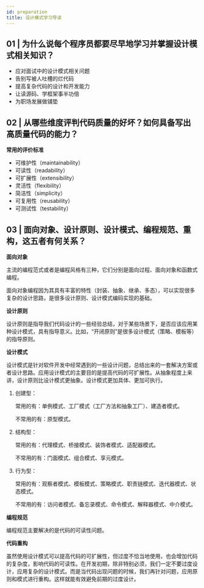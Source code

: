 ```yaml
---
id: preparation
title: 设计模式学习导读
---
```


## 01 | 为什么说每个程序员都要尽早地学习并掌握设计模式相关知识？

- 应对面试中的设计模式相关问题
- 告别写被人吐槽的烂代码
- 提高复杂代码的设计和开发能力
- 让读源码、学框架事半功倍
- 为职场发展做铺垫

## 02 | 从哪些维度评判代码质量的好坏？如何具备写出高质量代码的能力？

**常用的评价标准**

- 可维护性（maintainability）
- 可读性（readability）
- 可扩展性（extensibility）
- 灵活性（flexibility）
- 简洁性（simplicity）
- 可复用性（reusability）
- 可测试性（testability）

## 03 | 面向对象、设计原则、设计模式、编程规范、重构，这五者有何关系？

**面向对象**

主流的编程范式或者是编程风格有三种，它们分别是面向过程、面向对象和函数式编程。

面向对象编程因为其具有丰富的特性（封装、抽象、继承、多态），可以实现很多复杂的设计思路，是很多设计原则、设计模式编码实现的基础。

**设计原则**

设计原则是指导我们代码设计的一些经验总结，对于某些场景下，是否应该应用某种设计模式，具有指导意义。比如，“开闭原则”是很多设计模式（策略、模板等）的指导原则。

**设计模式**

设计模式是针对软件开发中经常遇到的一些设计问题，总结出来的一套解决方案或者设计思路。应用设计模式的主要目的是提高代码的可扩展性。从抽象程度上来讲，设计原则比设计模式更抽象。设计模式更加具体、更加可执行。

1. 创建型：

    常用的有：单例模式、工厂模式（工厂方法和抽象工厂）、建造者模式。

    不常用的有：原型模式。

2. 结构型：

    常用的有：代理模式、桥接模式、装饰者模式、适配器模式。

    不常用的有：门面模式、组合模式、享元模式。

3. 行为型：

    常用的有：观察者模式、模板模式、策略模式、职责链模式、迭代器模式、状态模式。

    不常用的有：访问者模式、备忘录模式、命令模式、解释器模式、中介模式。

**编程规范**

编程规范主要解决的是代码的可读性问题。

**代码重构**

虽然使用设计模式可以提高代码的可扩展性，但过度不恰当地使用，也会增加代码的复杂度，影响代码的可读性。在开发初期，除非特别必须，我们一定不要过度设计，应用复杂的设计模式。而是当代码出现问题的时候，我们再针对问题，应用原则和模式进行重构。这样就能有效避免前期的过度设计。